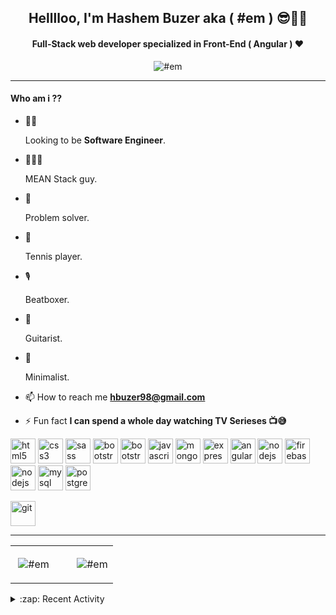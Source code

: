 <h2 align="center">Helllloo, I'm Hashem Buzer aka ( #em ) 😎👨‍💻</h2>
<h4 align="center">Full-Stack web developer specialized in Front-End ( Angular ) ♥ </h4>

<p align="center" style="margin : 10px auto;">
<div align="center"><img src="https://komarev.com/ghpvc/?username=hashem-buzer" alt="#em" /> </div>

---

<h4 align="left">Who am i ??</h4>

- 🤵🏻 <p>Looking to be **Software Engineer**.</p>

- 👨🏻‍💻 <p>MEAN Stack guy.</p>

- 🔧 <p>Problem solver.</p>

- 🎾 <p>Tennis player.</p>

- 🎙 <p>Beatboxer.</p>

- 🎸 <p>Guitarist.</p>

- 🔶 <p>Minimalist.</p>

- 📫 How to reach me **hbuzer98@gmail.com**

- ⚡ Fun fact **I can spend a whole day watching TV Serieses 📺😅**

<p align="left">

<img src="https://devicons.github.io/devicon/devicon.git/icons/html5/html5-original-wordmark.svg" alt="html5" width="40" height="40"/>

<img src="https://devicons.github.io/devicon/devicon.git/icons/css3/css3-original-wordmark.svg" alt="css3" width="40" height="40"/>

<img src="https://devicons.github.io/devicon/devicon.git/icons/sass/sass-original.svg" alt="sass" width="40" height="40"/>

<img src="https://devicons.github.io/devicon/devicon.git/icons/jquery/jquery-plain.svg" alt="bootstrap" width="40" height="40"/>

<img src="https://devicons.github.io/devicon/devicon.git/icons/bootstrap/bootstrap-plain.svg" alt="bootstrap" width="40" height="40"/>

<img src="https://devicons.github.io/devicon/devicon.git/icons/javascript/javascript-original.svg" alt="javascript" width="40" height="40"/>

<img src="https://devicons.github.io/devicon/devicon.git/icons/mongodb/mongodb-original-wordmark.svg" alt="mongodb" width="40" height="40"/>

<img src="https://devicons.github.io/devicon/devicon.git/icons/express/express-original-wordmark.svg" alt="express" width="40" height="40"/>

<img src="https://devicons.github.io/devicon/devicon.git/icons/angularjs/angularjs-original.svg" alt="angularjs" width="40" height="40"/>

<img src="https://devicons.github.io/devicon/devicon.git/icons/nodejs/nodejs-original-wordmark.svg" alt="nodejs" width="40" height="40"/>

<img src="https://www.vectorlogo.zone/logos/firebase/firebase-icon.svg" alt="firebase" width="40" height="40"/>

<img src="https://devicons.github.io/devicon/devicon.git/icons/npm/npm-plain.svg" alt="nodejs" width="40" height="40"/>

<img src="https://devicons.github.io/devicon/devicon.git/icons/mysql/mysql-original-wordmark.svg" alt="mysql" width="40" height="40"/>

<img src="https://devicons.github.io/devicon/devicon.git/icons/postgresql/postgresql-original-wordmark.svg" alt="postgresql" width="40" height="40"/>

<img src="https://www.vectorlogo.zone/logos/git-scm/git-scm-icon.svg" alt="git" width="40" height="40"/></p>

---

<table width="100%">
<tr>
<td width="60%">
<p>&nbsp;<img align="center" src="https://github-readme-stats.vercel.app/api?username=hashem-buzer&show_icons=true" alt="#em" /></p>
</td>
<td width="40%">
<p><img align="center" src="https://github-readme-stats.vercel.app/api/top-langs/?username=hashem-buzer&layout=compact" alt="#em" /></p>
</td>
</tr>
</table>

<details>
<summary>:zap: Recent Activity</summary>
<br>
<!--START_SECTION:activity-->
1. ❗️ Closed issue [#108](https://github.com/lauripiispanen/most-active-github-users-counter/issues/108) in [lauripiispanen/most-active-github-users-counter](https://github.com/lauripiispanen/most-active-github-users-counter)
<!--END_SECTION:activity-->
</details>
